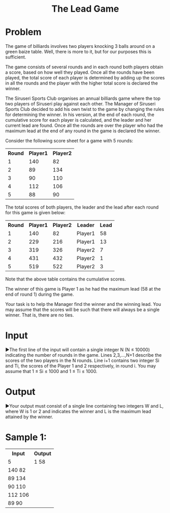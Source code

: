 <h1 align="center">The Lead Game</h1>

# Problem
The game of billiards involves two players knocking 3 balls around on a green baize table. Well, there is more to it, but for our purposes this is sufficient.

The game consists of several rounds and in each round both players obtain a score, based on how well they played. Once all the rounds have been played, the total score of each player is determined by adding up the scores in all the rounds and the player with the higher total score is declared the winner.

The Siruseri Sports Club organises an annual billiards game where the top two players of Siruseri play against each other. The Manager of Siruseri Sports Club decided to add his own twist to the game by changing the rules for determining the winner. In his version, at the end of each round, the cumulative score for each player is calculated, and the leader and her current lead are found. Once all the rounds are over the player who had the maximum lead at the end of any round in the game is declared the winner.

Consider the following score sheet for a game with 5 rounds:

<table>
  <tr>
    <th>Round</th>
    <th>Player1</th>
    <th>Player2</th>
  </tr>
  <tr>
    <td>1</td>
    <td>140</td>
    <td>82</td>
  </tr>
  <tr>
    <td>2</td>
    <td>89</td>
    <td>134</td>
  </tr>
  <tr>
    <td>3</td>
    <td>90</td>
    <td>110</td>
  </tr>
  <tr>
    <td>4</td>
    <td>112</td>
    <td>106</td>
  </tr>
  <tr>
    <td>5</td>
    <td>88</td>
    <td>90</td>
  </tr>
</table>

The total scores of both players, the leader and the lead after each round for this game is given below:

<table>
  <tr>
    <th>Round</th>
    <th>Player1</th>
    <th>Player2</th>
    <th>Leader</th>
    <th>Lead</th>
  </tr>
  <tr>
    <td>1</td>
    <td>140</td>
    <td>82</td>
    <td>Player1</td>
    <td>58</td>
  </tr>
  <tr>
    <td>2</td>
    <td>229</td>
    <td>216</td>
    <td>Player1</td>
    <td>13</td>
  </tr>
  <tr>
    <td>3</td>
    <td>319</td>
    <td>326</td>
    <td>Player2</td>
    <td>7</td>
  </tr>
  <tr>
    <td>4</td>
    <td>431</td>
    <td>432</td>
    <td>Player2</td>
    <td>1</td>
  </tr>
  <tr>
    <td>5</td>
    <td>519</td>
    <td>522</td>
    <td>Player2</td>
    <td>3</td>
  </tr>
</table>

Note that the above table contains the cumulative scores.

The winner of this game is Player 1 as he had the maximum lead (58 at the end of round 1) during the game.

Your task is to help the Manager find the winner and the winning lead. You may assume that the scores will be such that there will always be a single winner. That is, there are no ties.

# Input

▶The first line of the input will contain a single integer N (N ≤ 10000) indicating the number of rounds in the game. Lines 2,3,...,N+1 describe the scores of the two players in the N rounds. Line i+1 contains two integer Si and Ti, the scores of the Player 1 and 2 respectively, in round i. You may assume that 1 ≤ Si ≤ 1000 and 1 ≤ Ti ≤ 1000.

# Output

▶Your output must consist of a single line containing two integers W and L, where W is 1 or 2 and indicates the winner and L is the maximum lead attained by the winner.

# Sample 1:

<table>
  <tr>
    <th>Input</th>
    <th>Output</th>
  </tr>
  <tr>
    <td>5</td>
    <td>1 58</td>
  </tr>
  <tr>
    <td>140 82</td>
    <td> </td>
  </tr>
  <tr>
    <td>89 134</td>
    <td> </td>
  </tr>
  <tr>
    <td>90 110</td>
    <td> </td>
  </tr>
  <tr>
    <td>112 106</td>
    <td> </td>
  </tr>
  <tr>
    <td>89 90</td>
    <td> </td>
  </tr>
</table>
